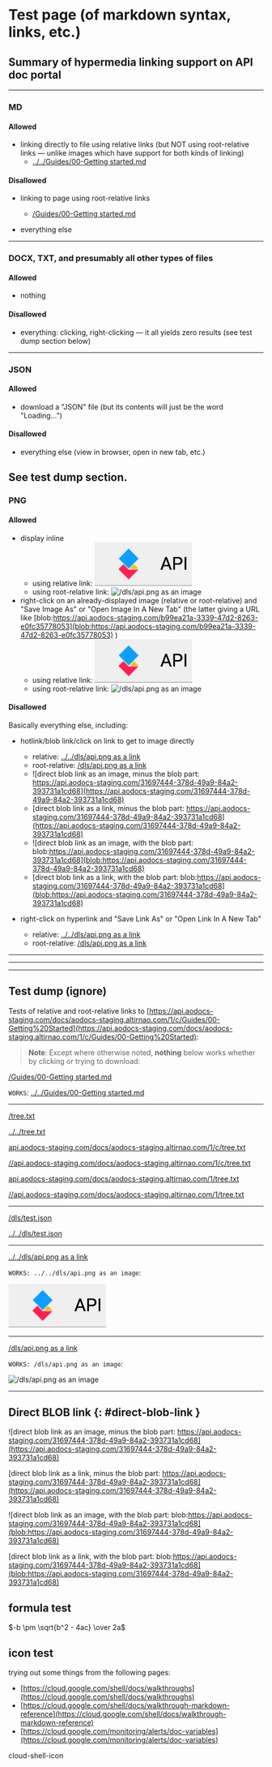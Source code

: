# Test page (of markdown syntax, links, etc.)

## Summary of hypermedia linking support on API doc portal

---

### MD

#### Allowed
* linking directly to file using relative links (but NOT using root-relative links — unlike images which have support for both kinds of linking)
  * [../../Guides/00-Getting started.md](../../Guides/00-Getting%20Started)


#### Disallowed
* linking to page using root-relative links
  * [/Guides/00-Getting started.md](/Guides/00-Getting%20Started)

* everything else

---

### DOCX, TXT, and presumably all other types of files

#### Allowed

* nothing

#### Disallowed

* everything: clicking, right-clicking — it all yields zero results (see test dump section below)

---

### JSON

#### Allowed
* download a "JSON" file (but its contents will just be the word "Loading...")

#### Disallowed
* everything else (view in browser, open in new tab, etc.)

See test dump section.
---

### PNG

#### Allowed
* display inline
  * using relative link: ![../../dls/api.png as an image](../../dls/api.png "../../dls/api.png as an image")
  * using root-relative link: ![/dls/api.png as an image](/dls/api.png "/dls/api.png as an image")
* right-click on an already-displayed image (relative or root-relative) and "Save Image As" or "Open Image In A New Tab" (the latter giving a URL like [blob:https://api.aodocs-staging.com/b99ea21a-3339-47d2-8263-e0fc35778053](blob:https://api.aodocs-staging.com/b99ea21a-3339-47d2-8263-e0fc35778053) )
  * using relative link: ![../../dls/api.png as an image](../../dls/api.png "../../dls/api.png as an image")
  * using root-relative link: ![/dls/api.png as an image](/dls/api.png "/dls/api.png as an image")

#### Disallowed

Basically everything else, including:

* hotlink/blob link/click on link to get to image directly
    * relative: [../../dls/api.png as a link](../../dls/api.png "../../dls/api.png as a link")
    * root-relative: [/dls/api.png as a link](/dls/api.png "/dls/api.png as a link")
    * ![direct blob link as an image, minus the blob part: https://api.aodocs-staging.com/31697444-378d-49a9-84a2-393731a1cd68](https://api.aodocs-staging.com/31697444-378d-49a9-84a2-393731a1cd68)
    * [direct blob link as a link, minus the blob part: https://api.aodocs-staging.com/31697444-378d-49a9-84a2-393731a1cd68](https://api.aodocs-staging.com/31697444-378d-49a9-84a2-393731a1cd68)
    * ![direct blob link as an image, with the blob part: blob:https://api.aodocs-staging.com/31697444-378d-49a9-84a2-393731a1cd68](blob:https://api.aodocs-staging.com/31697444-378d-49a9-84a2-393731a1cd68)
    * [direct blob link as a link, with the blob part: blob:https://api.aodocs-staging.com/31697444-378d-49a9-84a2-393731a1cd68](blob:https://api.aodocs-staging.com/31697444-378d-49a9-84a2-393731a1cd68)


* right-click on hyperlink and "Save Link As" or "Open Link In A New Tab"
    * relative: [../../dls/api.png as a link](../../dls/api.png "../../dls/api.png as a link")
    * root-relative: [/dls/api.png as a link](/dls/api.png "/dls/api.png as a link")

---

---

---


## Test dump (ignore)

Tests of relative and root-relative links to [https://api.aodocs-staging.com/docs/aodocs-staging.altirnao.com/1/c/Guides/00-Getting%20Started](https://api.aodocs-staging.com/docs/aodocs-staging.altirnao.com/1/c/Guides/00-Getting%20Started):

> **Note**: Except where otherwise noted, **nothing** below works whether by clicking or trying to download:

[/Guides/00-Getting started.md](/Guides/00-Getting%20Started)

`WORKS`: [../../Guides/00-Getting started.md](../../Guides/00-Getting%20Started)

---

[/tree.txt](/tree.txt)

[../../tree.txt](../../tree.txt)


[api.aodocs-staging.com/docs/aodocs-staging.altirnao.com/1/c/tree.txt](api.aodocs-staging.com/docs/aodocs-staging.altirnao.com/1/c/tree.txt)

[//api.aodocs-staging.com/docs/aodocs-staging.altirnao.com/1/c/tree.txt](api.aodocs-staging.com/docs/aodocs-staging.altirnao.com/1/c/tree.txt)

[api.aodocs-staging.com/docs/aodocs-staging.altirnao.com/1/tree.txt](api.aodocs-staging.com/docs/aodocs-staging.altirnao.com/1/tree.txt)

[//api.aodocs-staging.com/docs/aodocs-staging.altirnao.com/1/tree.txt](api.aodocs-staging.com/docs/aodocs-staging.altirnao.com/1/tree.txt)


---

[/dls/test.json](../../dls/test.json)

[../../dls/test.json](../../dls/test.json)

---

[../../dls/api.png as a link](../../dls/api.png "../../dls/api.png as a link")

`WORKS: ../../dls/api.png as an image`:

![../../dls/api.png as an image](../../dls/api.png "../../dls/api.png as an image")

---

[/dls/api.png as a link](/dls/api.png "/dls/api.png as a link")


`WORKS: /dls/api.png as an image`:

![/dls/api.png as an image](/dls/api.png "/dls/api.png as an image")

---

## Direct BLOB link {: #direct-blob-link }

![direct blob link as an image, minus the blob part: https://api.aodocs-staging.com/31697444-378d-49a9-84a2-393731a1cd68](https://api.aodocs-staging.com/31697444-378d-49a9-84a2-393731a1cd68)

[direct blob link as a link, minus the blob part: https://api.aodocs-staging.com/31697444-378d-49a9-84a2-393731a1cd68](https://api.aodocs-staging.com/31697444-378d-49a9-84a2-393731a1cd68)


![direct blob link as an image, with the blob part: blob:https://api.aodocs-staging.com/31697444-378d-49a9-84a2-393731a1cd68](blob:https://api.aodocs-staging.com/31697444-378d-49a9-84a2-393731a1cd68)

[direct blob link as a link, with the blob part: blob:https://api.aodocs-staging.com/31697444-378d-49a9-84a2-393731a1cd68](blob:https://api.aodocs-staging.com/31697444-378d-49a9-84a2-393731a1cd68)

## formula test

$-b \pm \sqrt{b^2 - 4ac} \over 2a$

## icon test

trying out some things from the following pages:
* [https://cloud.google.com/shell/docs/walkthroughs](https://cloud.google.com/shell/docs/walkthroughs)
* [https://cloud.google.com/shell/docs/walkthrough-markdown-reference](https://cloud.google.com/shell/docs/walkthrough-markdown-reference)
* [https://cloud.google.com/monitoring/alerts/doc-variables](https://cloud.google.com/monitoring/alerts/doc-variables)


<walkthrough-inline-icon-name>cloud-shell-icon</walkthrough-inline-icon-name>

<cloud-shell-icon></cloud-shell-icon>

<walkthrough-editor-open-file filePath="path/to/test.md"
                              text="Open sample file">
</walkthrough-editor-open-file>